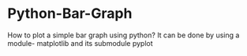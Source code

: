 # Python-Bar-Graph

How to plot a simple bar graph using python?
It can be done by using a module- matplotlib and its submodule pyplot
